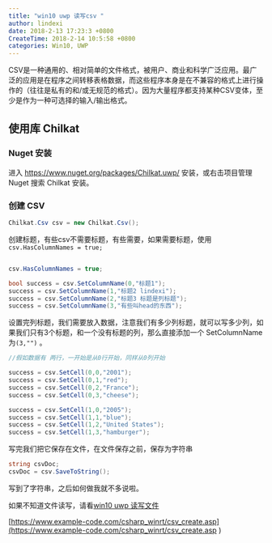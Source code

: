```yaml
---
title: "win10 uwp 读写csv "
author: lindexi
date: 2018-2-13 17:23:3 +0800
CreateTime: 2018-2-14 10:5:58 +0800
categories: Win10, UWP
---
```


CSV是一种通用的、相对简单的文件格式，被用户、商业和科学广泛应用。最广泛的应用是在程序之间转移表格数据，而这些程序本身是在不兼容的格式上进行操作的（往往是私有的和/或无规范的格式）。因为大量程序都支持某种CSV变体，至少是作为一种可选择的输入/输出格式。

<!--more-->



<div id="toc"></div>

## 使用库 Chilkat

### Nuget 安装

进入 https://www.nuget.org/packages/Chilkat.uwp/ 安装，或右击项目管理 Nuget 搜索 Chilkat 安装。

### 创建 CSV 

		
```csharp
Chilkat.Csv csv = new Chilkat.Csv();

```

创建标题，有些csv不需要标题，有些需要，如果需要标题，使用`csv.HasColumnNames = true;`

		
```csharp

csv.HasColumnNames = true;

bool success = csv.SetColumnName(0,"标题1");
success = csv.SetColumnName(1,"标题2 lindexi");
success = csv.SetColumnName(2,"标题3 标题是列标题");
success = csv.SetColumnName(3,"有些叫head的东西");

```

设置完列标题，我们需要放入数据，注意我们有多少列标题，就可以写多少列，如果我们只有3个标题，和一个没有标题的列，那么直接添加一个 SetColumnName 为`(3,"")` 。

		
```csharp
//假如数据有 两行，一开始是从0行开始，同样从0列开始

success = csv.SetCell(0,0,"2001");
success = csv.SetCell(0,1,"red");
success = csv.SetCell(0,2,"France");
success = csv.SetCell(0,3,"cheese");

success = csv.SetCell(1,0,"2005");
success = csv.SetCell(1,1,"blue");
success = csv.SetCell(1,2,"United States");
success = csv.SetCell(1,3,"hamburger");

```

写完我们把它保存在文件，在文件保存之前，保存为字符串

		
```csharp
string csvDoc;
csvDoc = csv.SaveToString();

```

写到了字符串，之后如何做我就不多说啦。

如果不知道文件读写，请看[win10 uwp 读写文件](http://blog.csdn.net/lindexi_gd/article/details/49007841)


[https://www.example-code.com/csharp_winrt/csv_create.asp](https://www.example-code.com/csharp_winrt/csv_create.asp )
